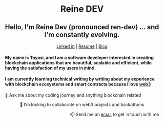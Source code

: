 <h1 align="center">Reine DEV </h1>

<h2 align="center"> Hello, I'm Reine Dev (pronounced ren-dev) ... and I'm constantly evolving. </h2>

<p align="center">
  <a href="https://www.linkedin.com/in/toyosi-odukale/">Linked in</a> |
  <a href="https://docs.google.com/document/d/1Zc6xEBA_4iDQ3knx_W0KThBQC0QKcSlg/edit?usp=sharing&ouid=116893098797010002643&rtpof=true&sd=true">Resume</a> |
  <a href="https://reine.hashnode.dev/" >Blog</a>
</p>

<h4 align="block"> My name is Toyosi, and I am a software developer interested in creating blockchain applications that are beautiful, scalable and efficient, while having the satisfaction of my users in mind. </h4>  
 <h4 align="block"> I am currently learning technical writing by writing about my experience with blockchain ecosystems and smart contracts because I love <a href="https://reine.hashnode.dev/what-is-web3-an-introduction-to-the-decentralized-web">web3</a>  </h4>



<p align="left"> 💬 Ask me about my coding journey and anything blockchain related </p>
<p align="center"> 👯 I’m looking to collaborate on web3 projects and hackathons </p>
<p align="right"> 📫 Send me an <a href="mailto:reinetoyosii@gmail.com">email</a> to get in touch with me  </p>







<!---
Rei-ne/Rei-ne is a ✨ special ✨ repository because its `README.md` (this file) appears on your GitHub profile.
You can click the Preview link to take a look at your changes.
--->
